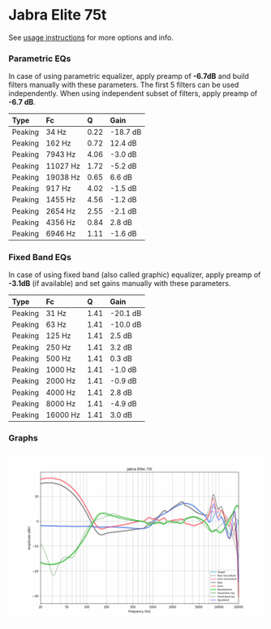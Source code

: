 # Jabra Elite 75t
See [usage instructions](https://github.com/jaakkopasanen/AutoEq#usage) for more options and info.

### Parametric EQs
In case of using parametric equalizer, apply preamp of **-6.7dB** and build filters manually
with these parameters. The first 5 filters can be used independently.
When using independent subset of filters, apply preamp of **-6.7 dB**.

| Type    | Fc       |    Q | Gain     |
|:--------|:---------|:-----|:---------|
| Peaking | 34 Hz    | 0.22 | -18.7 dB |
| Peaking | 162 Hz   | 0.72 | 12.4 dB  |
| Peaking | 7943 Hz  | 4.06 | -3.0 dB  |
| Peaking | 11027 Hz | 1.72 | -5.2 dB  |
| Peaking | 19038 Hz | 0.65 | 6.6 dB   |
| Peaking | 917 Hz   | 4.02 | -1.5 dB  |
| Peaking | 1455 Hz  | 4.56 | -1.2 dB  |
| Peaking | 2654 Hz  | 2.55 | -2.1 dB  |
| Peaking | 4356 Hz  | 0.84 | 2.8 dB   |
| Peaking | 6946 Hz  | 1.11 | -1.6 dB  |

### Fixed Band EQs
In case of using fixed band (also called graphic) equalizer, apply preamp of **-3.1dB**
(if available) and set gains manually with these parameters.

| Type    | Fc       |    Q | Gain     |
|:--------|:---------|:-----|:---------|
| Peaking | 31 Hz    | 1.41 | -20.1 dB |
| Peaking | 63 Hz    | 1.41 | -10.0 dB |
| Peaking | 125 Hz   | 1.41 | 2.5 dB   |
| Peaking | 250 Hz   | 1.41 | 3.2 dB   |
| Peaking | 500 Hz   | 1.41 | 0.3 dB   |
| Peaking | 1000 Hz  | 1.41 | -1.0 dB  |
| Peaking | 2000 Hz  | 1.41 | -0.9 dB  |
| Peaking | 4000 Hz  | 1.41 | 2.8 dB   |
| Peaking | 8000 Hz  | 1.41 | -4.9 dB  |
| Peaking | 16000 Hz | 1.41 | 3.0 dB   |

### Graphs
![](./Jabra%20Elite%2075t.png)